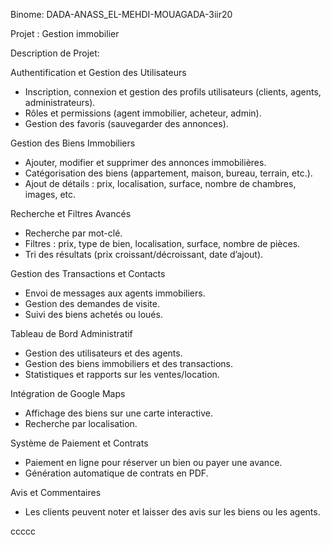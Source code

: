 Binome:  DADA-ANASS_EL-MEHDI-MOUAGADA-3iir20


Projet : Gestion immobilier


Description de Projet:


 Authentification et Gestion des Utilisateurs 
- Inscription, connexion et gestion des profils utilisateurs (clients, agents, administrateurs).  
- Rôles et permissions (agent immobilier, acheteur, admin).  
- Gestion des favoris (sauvegarder des annonces).  

 Gestion des Biens Immobiliers 
- Ajouter, modifier et supprimer des annonces immobilières.  
- Catégorisation des biens (appartement, maison, bureau, terrain, etc.).  
- Ajout de détails : prix, localisation, surface, nombre de chambres, images, etc.  

 Recherche et Filtres Avancés  
- Recherche par mot-clé.  
- Filtres : prix, type de bien, localisation, surface, nombre de pièces.  
- Tri des résultats (prix croissant/décroissant, date d’ajout).  

 Gestion des Transactions et Contacts 
- Envoi de messages aux agents immobiliers.  
- Gestion des demandes de visite.  
- Suivi des biens achetés ou loués.  

 Tableau de Bord Administratif  
- Gestion des utilisateurs et des agents.  
- Gestion des biens immobiliers et des transactions.  
- Statistiques et rapports sur les ventes/location.  

 Intégration de Google Maps 
- Affichage des biens sur une carte interactive.  
- Recherche par localisation.  

 Système de Paiement et Contrats 
- Paiement en ligne pour réserver un bien ou payer une avance.  
- Génération automatique de contrats en PDF.  

 Avis et Commentaires  
- Les clients peuvent noter et laisser des avis sur les biens ou les agents.  

ccccc